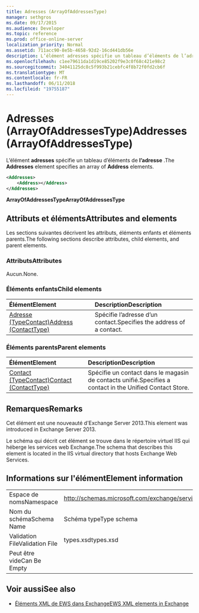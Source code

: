```yaml
---
title: Adresses (ArrayOfAddressesType)
manager: sethgros
ms.date: 09/17/2015
ms.audience: Developer
ms.topic: reference
ms.prod: office-online-server
localization_priority: Normal
ms.assetid: 711acc90-8e5b-4658-92d2-16cd441db56e
description: L’élément adresses spécifie un tableau d’éléments de l’adresse.
ms.openlocfilehash: c1ee79611da1d19ce85202f9e3c0f68c421e98c2
ms.sourcegitcommit: 34041125dc8c5f993b21cebfc4f8b72f0fd2cb6f
ms.translationtype: MT
ms.contentlocale: fr-FR
ms.lasthandoff: 06/11/2018
ms.locfileid: "19755187"
---
```

# <a name="addresses-arrayofaddressestype"></a><span data-ttu-id="3ef83-103">Adresses (ArrayOfAddressesType)</span><span class="sxs-lookup"><span data-stu-id="3ef83-103">Addresses (ArrayOfAddressesType)</span></span>

<span data-ttu-id="3ef83-104">L’élément **adresses** spécifie un tableau d’éléments de **l’adresse** .</span><span class="sxs-lookup"><span data-stu-id="3ef83-104">The **Addresses** element specifies an array of **Address** elements.</span></span> 
  
```XML
<Addresses>
    <Address></Address>
</Addresses>
```

 <span data-ttu-id="3ef83-105">**ArrayOfAddressesType**</span><span class="sxs-lookup"><span data-stu-id="3ef83-105">**ArrayOfAddressesType**</span></span>
## <a name="attributes-and-elements"></a><span data-ttu-id="3ef83-106">Attributs et éléments</span><span class="sxs-lookup"><span data-stu-id="3ef83-106">Attributes and elements</span></span>

<span data-ttu-id="3ef83-107">Les sections suivantes décrivent les attributs, éléments enfants et éléments parents.</span><span class="sxs-lookup"><span data-stu-id="3ef83-107">The following sections describe attributes, child elements, and parent elements.</span></span>
  
### <a name="attributes"></a><span data-ttu-id="3ef83-108">Attributs</span><span class="sxs-lookup"><span data-stu-id="3ef83-108">Attributes</span></span>

<span data-ttu-id="3ef83-109">Aucun.</span><span class="sxs-lookup"><span data-stu-id="3ef83-109">None.</span></span>
  
### <a name="child-elements"></a><span data-ttu-id="3ef83-110">Éléments enfants</span><span class="sxs-lookup"><span data-stu-id="3ef83-110">Child elements</span></span>

|<span data-ttu-id="3ef83-111">**Élément**</span><span class="sxs-lookup"><span data-stu-id="3ef83-111">**Element**</span></span>|<span data-ttu-id="3ef83-112">**Description**</span><span class="sxs-lookup"><span data-stu-id="3ef83-112">**Description**</span></span>|
|:-----|:-----|
|[<span data-ttu-id="3ef83-113">Adresse (TypeContact)</span><span class="sxs-lookup"><span data-stu-id="3ef83-113">Address (ContactType)</span></span>](address-contacttype.md) <br/> |<span data-ttu-id="3ef83-114">Spécifie l’adresse d’un contact.</span><span class="sxs-lookup"><span data-stu-id="3ef83-114">Specifies the address of a contact.</span></span>  <br/> |
   
### <a name="parent-elements"></a><span data-ttu-id="3ef83-115">Éléments parents</span><span class="sxs-lookup"><span data-stu-id="3ef83-115">Parent elements</span></span>

|<span data-ttu-id="3ef83-116">**Élément**</span><span class="sxs-lookup"><span data-stu-id="3ef83-116">**Element**</span></span>|<span data-ttu-id="3ef83-117">**Description**</span><span class="sxs-lookup"><span data-stu-id="3ef83-117">**Description**</span></span>|
|:-----|:-----|
|[<span data-ttu-id="3ef83-118">Contact (TypeContact)</span><span class="sxs-lookup"><span data-stu-id="3ef83-118">Contact (ContactType)</span></span>](contact-contacttype.md) <br/> |<span data-ttu-id="3ef83-119">Spécifie un contact dans le magasin de contacts unifié.</span><span class="sxs-lookup"><span data-stu-id="3ef83-119">Specifies a contact in the Unified Contact Store.</span></span>  <br/> |
   
## <a name="remarks"></a><span data-ttu-id="3ef83-120">Remarques</span><span class="sxs-lookup"><span data-stu-id="3ef83-120">Remarks</span></span>

<span data-ttu-id="3ef83-121">Cet élément est une nouveauté d'Exchange Server 2013.</span><span class="sxs-lookup"><span data-stu-id="3ef83-121">This element was introduced in Exchange Server 2013.</span></span>
  
<span data-ttu-id="3ef83-122">Le schéma qui décrit cet élément se trouve dans le répertoire virtuel IIS qui héberge les services web Exchange.</span><span class="sxs-lookup"><span data-stu-id="3ef83-122">The schema that describes this element is located in the IIS virtual directory that hosts Exchange Web Services.</span></span>
  
## <a name="element-information"></a><span data-ttu-id="3ef83-123">Informations sur l'élément</span><span class="sxs-lookup"><span data-stu-id="3ef83-123">Element information</span></span>

|||
|:-----|:-----|
|<span data-ttu-id="3ef83-124">Espace de noms</span><span class="sxs-lookup"><span data-stu-id="3ef83-124">Namespace</span></span>  <br/> |http://schemas.microsoft.com/exchange/services/2006/types  <br/> |
|<span data-ttu-id="3ef83-125">Nom du schéma</span><span class="sxs-lookup"><span data-stu-id="3ef83-125">Schema Name</span></span>  <br/> |<span data-ttu-id="3ef83-126">Schéma type</span><span class="sxs-lookup"><span data-stu-id="3ef83-126">Type schema</span></span>  <br/> |
|<span data-ttu-id="3ef83-127">Validation File</span><span class="sxs-lookup"><span data-stu-id="3ef83-127">Validation File</span></span>  <br/> |<span data-ttu-id="3ef83-128">types.xsd</span><span class="sxs-lookup"><span data-stu-id="3ef83-128">types.xsd</span></span>  <br/> |
|<span data-ttu-id="3ef83-129">Peut être vide</span><span class="sxs-lookup"><span data-stu-id="3ef83-129">Can Be Empty</span></span>  <br/> ||
   
## <a name="see-also"></a><span data-ttu-id="3ef83-130">Voir aussi</span><span class="sxs-lookup"><span data-stu-id="3ef83-130">See also</span></span>

- [<span data-ttu-id="3ef83-131">Éléments XML de EWS dans Exchange</span><span class="sxs-lookup"><span data-stu-id="3ef83-131">EWS XML elements in Exchange</span></span>](ews-xml-elements-in-exchange.md)

